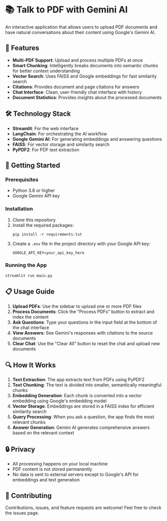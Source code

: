 # 📚 Talk to PDF with Gemini AI

An interactive application that allows users to upload PDF documents and have natural conversations about their content using Google's Gemini AI.

## 🌟 Features

- **Multi-PDF Support**: Upload and process multiple PDFs at once
- **Smart Chunking**: Intelligently breaks documents into semantic chunks for better context understanding
- **Vector Search**: Uses FAISS and Google embeddings for fast similarity search
- **Citations**: Provides document and page citations for answers
- **Chat Interface**: Clean, user-friendly chat interface with history
- **Document Statistics**: Provides insights about the processed documents

## 🛠️ Technology Stack

- **Streamlit**: For the web interface
- **LangChain**: For orchestrating the AI workflow
- **Google Gemini AI**: For generating embeddings and answering questions
- **FAISS**: For vector storage and similarity search
- **PyPDF2**: For PDF text extraction

## 🚀 Getting Started

### Prerequisites

- Python 3.8 or higher
- Google Gemini API key

### Installation

1. Clone this repository
2. Install the required packages:
   ```
   pip install -r requirements.txt
   ```
3. Create a `.env` file in the project directory with your Google API key:
   ```
   GOOGLE_API_KEY=your_api_key_here
   ```

### Running the App

```
streamlit run main.py
```

## 📋 Usage Guide

1. **Upload PDFs**: Use the sidebar to upload one or more PDF files
2. **Process Documents**: Click the "Process PDFs" button to extract and index the content
3. **Ask Questions**: Type your questions in the input field at the bottom of the chat interface
4. **View Answers**: See Gemini's responses with citations to the source documents
5. **Clear Chat**: Use the "Clear All" button to reset the chat and upload new documents

## 🔍 How It Works

1. **Text Extraction**: The app extracts text from PDFs using PyPDF2
2. **Text Chunking**: The text is divided into smaller, semantically meaningful chunks
3. **Embedding Generation**: Each chunk is converted into a vector embedding using Google's embedding model
4. **Vector Storage**: Embeddings are stored in a FAISS index for efficient similarity search
5. **Query Processing**: When you ask a question, the app finds the most relevant chunks
6. **Answer Generation**: Gemini AI generates comprehensive answers based on the relevant context

## 🔒 Privacy

- All processing happens on your local machine
- PDF content is not stored permanently
- No data is sent to external servers except to Google's API for embeddings and text generation

## 🤝 Contributing

Contributions, issues, and feature requests are welcome! Feel free to check the issues page.


